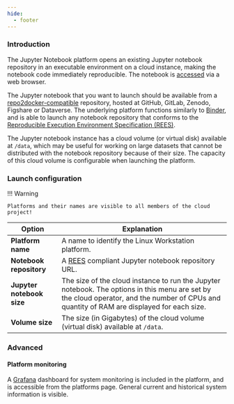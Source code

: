```yaml
---
hide:
  - footer
---
```


### Introduction
The Jupyter Notebook platform opens an existing Jupyter notebook repository in an executable environment on a cloud instance, making the notebook code immediately reproducible. The notebook is [accessed](#accessing-the-platform) via a web browser.

The Jupyter notebook that you want to launch should be available from a [repo2docker-compatible](https://repo2docker.readthedocs.io/en/latest/index.html) repository, hosted at GitHub, GitLab, Zenodo, Figshare or Dataverse.
The underlying platform functions similarly to [Binder](https://mybinder.org/), and is able to launch any notebook repository that conforms to the [Reproducible Execution Environment Specification (REES)](https://repo2docker.readthedocs.io/en/latest/specification.html).

The Jupyter notebook instance has a cloud volume (or virtual disk) available at `/data`, which may be useful for working on 
large datasets that cannot be distributed with the notebook repository because of their size. The capacity of this cloud volume is configurable when launching the platform.

### Launch configuration
!!! Warning

    Platforms and their names are visible to all members of the cloud project!

|**Option**                                | Explanation|
-------------------------------------------|---------------------------|
|**Platform name**                        | A name to identify the Linux Workstation platform.|
|**Notebook repository**                  | A [REES](https://repo2docker.readthedocs.io/en/latest/specification.html) compliant Jupyter notebook repository URL.|
|**Jupyter notebook size**              | The size of the cloud instance to run the Jupyter notebook. The options in this menu are set by the cloud operator, and the number of CPUs and quantity of RAM are displayed for each size.|
|**Volume size**                           | The size (in Gigabytes) of the cloud volume (virtual disk) available at `/data`.|

### Advanced
#### Platform monitoring
A [Grafana](https://grafana.com/oss/grafana/) dashboard for system monitoring is included in the platform, and is accessible from the platforms page. General current and historical system information is visible.
